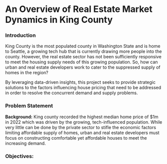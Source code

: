 # An Overview of Real Estate Market Dynamics in King County


### Introduction

King County is the most populated county in Washington State and is home to Seattle, a growing tech hub that is currently drawing more people into the county. However, the real estate sector has not been sufficiently responsive to meet the housing supply needs of this growing population. So, how can urban and real estate developers work to cater to the suppressed supply of homes in the region?

By leveraging data-driven insights, this project seeks to provide strategic solutions to the factors influencing house pricing that need to be addressed in order to resolve the concurrent demand and supply problems. 


### Problem Statement

**Background:**
King county recorded the highest median home price of $1m in 2022 which was driven by the growing, tech-influenced population. While very little can be done by the private sector to stifle the economic factors limiting affordable supply of homes, urban and real estate developers must focus on constructing comfortable yet affordable houses to meet the increasing demand.


### Objectives:


